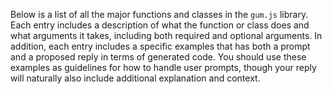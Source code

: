 Below is a list of all the major functions and classes in the `gum.js` library. Each entry includes a description of what the function or class does and what arguments it takes, including both required and optional arguments. In addition, each entry includes a specific examples that has both a prompt and a proposed reply in terms of generated code. You should use these examples as guidelines for how to handle user prompts, though your reply will naturally also include additional explanation and context.